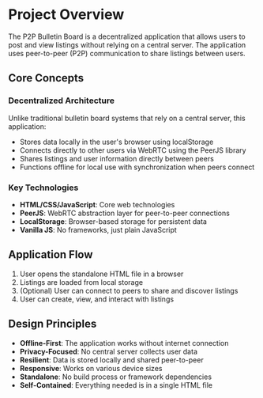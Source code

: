 
# Project Overview

The P2P Bulletin Board is a decentralized application that allows users to post and view listings without relying on a central server. The application uses peer-to-peer (P2P) communication to share listings between users.

## Core Concepts

### Decentralized Architecture

Unlike traditional bulletin board systems that rely on a central server, this application:

- Stores data locally in the user's browser using localStorage
- Connects directly to other users via WebRTC using the PeerJS library
- Shares listings and user information directly between peers
- Functions offline for local use with synchronization when peers connect

### Key Technologies

- **HTML/CSS/JavaScript**: Core web technologies
- **PeerJS**: WebRTC abstraction layer for peer-to-peer connections
- **LocalStorage**: Browser-based storage for persistent data
- **Vanilla JS**: No frameworks, just plain JavaScript

## Application Flow

1. User opens the standalone HTML file in a browser
2. Listings are loaded from local storage
3. (Optional) User can connect to peers to share and discover listings
4. User can create, view, and interact with listings

## Design Principles

- **Offline-First**: The application works without internet connection
- **Privacy-Focused**: No central server collects user data
- **Resilient**: Data is stored locally and shared peer-to-peer
- **Responsive**: Works on various device sizes
- **Standalone**: No build process or framework dependencies
- **Self-Contained**: Everything needed is in a single HTML file


